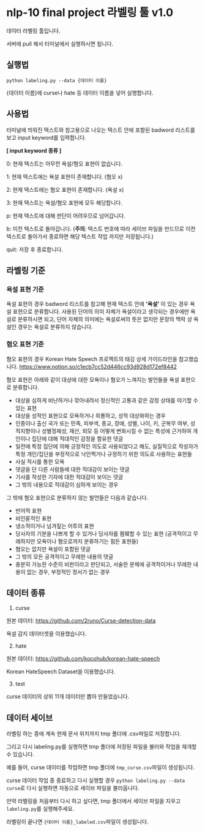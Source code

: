 # nlp-10 final project 라벨링 툴 v1.0

데이터 라벨링 툴입니다.

서버에 pull 해서 터미널에서 실행하시면 됩니다.

## 실행법

`python labeling.py --data {데이터 이름}`

{데이터 이름}에 curse나 hate 등 데이터 이름을 넣어 실행합니다.

## 사용법

터미널에 띄워진 텍스트와 참고용으로 나오는 텍스트 안에 포함된 badword 리스트를 보고 input keyword를 입력합니다.

**[ input keyword 종류 ]**

0: 현재 텍스트는 아무런 욕설/혐오 표현이 없습니다.

1: 현재 텍스트에는 욕설 표현이 존재합니다. (혐오 x)

2: 현재 텍스트에는 혐오 표현이 존재합니다. (욕설 x)

3: 현재 텍스트는 욕설/혐오 표현에 모두 해당합니다.

p: 현재 텍스트에 대해 판단이 어려우므로 넘어갑니다.

b: 이전 텍스트로 돌아갑니다. (**주의**: 텍스트 번호에 따라 세이브 파일을 만드므로 이전 텍스트로 돌아가서 종료하면 해당 텍스트 작업 까지만 저장됩니다.)

quit: 저장 후 종료합니다.

## 라벨링 기준

### **욕설 표현 기준**

욕설 표현의 경우 badword 리스트를 참고해 현재 텍스트 안에 **'욕설'** 이 있는 경우 욕설 표현으로 분류합니다. 사용된 단어의 의미 자체가 욕설이라고 생각되는 경우에만 욕설로 분류하시면 되고, 단어 자체의 의미에는 욕설로써의 뜻은 없지만 문장의 맥락 상 욕설인 경우는 욕설로 분류하지 않습니다.

### **혐오 표현 기준**

혐오 표현의 경우 Korean Hate Speech 프로젝트의 태깅 상세 가이드라인을 참고했습니다. https://www.notion.so/c1ecb7cc52d446cc93d928d172ef8442

혐오 표현은 아래와 같이 대상에 대한 모욕이나 혐오가 느껴지는 발언들을 욕설 표현으로 분류합니다.

- 대상을 심하게 비난하거나 깎아내려서 정신적인 고통과 같은 감정 상태를 야기할 수 있는 표현
- 대상을 성적인 표현으로 모욕하거나 희롱하고, 성적 대상화하는 경우
- 인종이나 출신 국가 또는 민족, 피부색, 종교, 장애, 성별, 나이, 키, 군복무 여부, 성적지향이나 성별정체성, 재산, 외모 등 어떻게 변화시킬 수 없는 특성에 근거하여 개인이나 집단에 대해 적대적인 감정을 함유한 댓글
- 일전에 특정 집단에 의해 긍정적인 의도로 사용되었다고 해도, 실질적으로 작성자가 특정 개인/집단을 부정적으로 낙인찍거나 규정하기 위한 의도로 사용하는 표현들
- 사실 적시를 통한 모욕
- 댓글을 단 다른 사람들에 대한 적대감이 보이는 댓글
- 기사를 작성한 기자에 대한 적대감이 보이는 댓글
- 그 밖의 내용으로 적대감이 심하게 보이는 경우

그 밖에 혐오 표현으로 분류하지 않는 발언들은 다음과 같습니다.

- 반어적 표현
- 비인륜적인 표현
- 냉소적이거나 넘겨짚는 어투의 표현
- 당사자의 기분을 나쁘게 할 수 있거나 당사자를 폄훼할 수 있는 표현 (공격적이고 무례하지만 모욕이나 혐오로까지 분류하기는 힘든 표현들)
- 혐오는 없지만 욕설이 포함된 댓글
- 그 밖의 모든 공격적이고 무례한 내용의 댓글
- 충분히 가능한 수준의 비판이라고 판단되고, 서술한 문체에 공격적이거나 무례한 내용이 없는 경우, 부정적인 정서가 없는 경우

## 데이터 종류

1. curse

원본 데이터: https://github.com/2runo/Curse-detection-data

욕설 감지 데이터셋을 이용했습니다.

2. hate

원본 데이터: https://github.com/kocohub/korean-hate-speech

Korean HateSpeech Dataset을 이용했습니다.

3. test

curse 데이터의 상위 11개 데이터만 뽑아 만들었습니다.

## 데이터 세이브

라벨링 하는 중에 계속 현재 문서 위치까지 tmp 폴더에 .csv파일로 저장합니다.

그리고 다시 labeling.py를 실행하면 tmp 폴더에 저장된 파일을 불러와 작업을 재개할 수 있습니다.

예를 들어, curse 데이터를 작업하면 tmp 폴더에 `tmp_curse.csv`파일이 생성됩니다.

curse 데이터 작업 중 종료하고 다시 실행할 경우 `python labeling.py --data curse`로 다시 실행하면 자동으로 세이브 파일을 불러옵니다.

만약 라벨링을 처음부터 다시 하고 싶다면, tmp 폴더에서 세이브 파일을 지우고 `labeling.py`를 실행해주세요.

라벨링이 끝나면 `{데이터 이름}_labeled.csv`파일이 생성됩니다.
